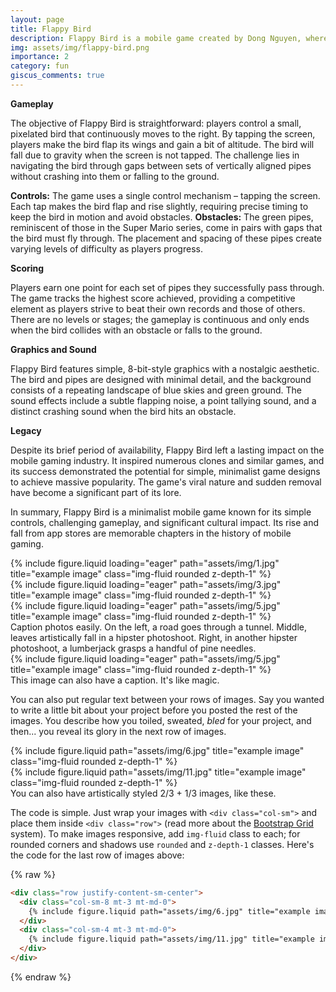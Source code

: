 ```yaml
---
layout: page
title: Flappy Bird
description: Flappy Bird is a mobile game created by Dong Nguyen, where players control a bird by tapping the screen to keep it flying while avoiding obstacles like green pipes. The objective is to navigate the bird through as many gaps as possible without hitting the pipes or falling.
img: assets/img/flappy-bird.png
importance: 2
category: fun
giscus_comments: true
---
```


**Gameplay**

The objective of Flappy Bird is straightforward: players control a small, pixelated bird that continuously moves to the right. By tapping the screen, players make the bird flap its wings and gain a bit of altitude. The bird will fall due to gravity when the screen is not tapped. The challenge lies in navigating the bird through gaps between sets of vertically aligned pipes without crashing into them or falling to the ground.

**Controls:** The game uses a single control mechanism – tapping the screen. Each tap makes the bird flap and rise slightly, requiring precise timing to keep the bird in motion and avoid obstacles.
**Obstacles:** The green pipes, reminiscent of those in the Super Mario series, come in pairs with gaps that the bird must fly through. The placement and spacing of these pipes create varying levels of difficulty as players progress.

**Scoring**

Players earn one point for each set of pipes they successfully pass through. The game tracks the highest score achieved, providing a competitive element as players strive to beat their own records and those of others. There are no levels or stages; the gameplay is continuous and only ends when the bird collides with an obstacle or falls to the ground.

**Graphics and Sound**

Flappy Bird features simple, 8-bit-style graphics with a nostalgic aesthetic. The bird and pipes are designed with minimal detail, and the background consists of a repeating landscape of blue skies and green ground. The sound effects include a subtle flapping noise, a point tallying sound, and a distinct crashing sound when the bird hits an obstacle.

**Legacy**

Despite its brief period of availability, Flappy Bird left a lasting impact on the mobile gaming industry. It inspired numerous clones and similar games, and its success demonstrated the potential for simple, minimalist game designs to achieve massive popularity. The game's viral nature and sudden removal have become a significant part of its lore.

In summary, Flappy Bird is a minimalist mobile game known for its simple controls, challenging gameplay, and significant cultural impact. Its rise and fall from app stores are memorable chapters in the history of mobile gaming.

<div class="row">
    <div class="col-sm mt-3 mt-md-0">
        {% include figure.liquid loading="eager" path="assets/img/1.jpg" title="example image" class="img-fluid rounded z-depth-1" %}
    </div>
    <div class="col-sm mt-3 mt-md-0">
        {% include figure.liquid loading="eager" path="assets/img/3.jpg" title="example image" class="img-fluid rounded z-depth-1" %}
    </div>
    <div class="col-sm mt-3 mt-md-0">
        {% include figure.liquid loading="eager" path="assets/img/5.jpg" title="example image" class="img-fluid rounded z-depth-1" %}
    </div>
</div>
<div class="caption">
    Caption photos easily. On the left, a road goes through a tunnel. Middle, leaves artistically fall in a hipster photoshoot. Right, in another hipster photoshoot, a lumberjack grasps a handful of pine needles.
</div>
<div class="row">
    <div class="col-sm mt-3 mt-md-0">
        {% include figure.liquid loading="eager" path="assets/img/5.jpg" title="example image" class="img-fluid rounded z-depth-1" %}
    </div>
</div>
<div class="caption">
    This image can also have a caption. It's like magic.
</div>

You can also put regular text between your rows of images.
Say you wanted to write a little bit about your project before you posted the rest of the images.
You describe how you toiled, sweated, _bled_ for your project, and then... you reveal its glory in the next row of images.

<div class="row justify-content-sm-center">
    <div class="col-sm-8 mt-3 mt-md-0">
        {% include figure.liquid path="assets/img/6.jpg" title="example image" class="img-fluid rounded z-depth-1" %}
    </div>
    <div class="col-sm-4 mt-3 mt-md-0">
        {% include figure.liquid path="assets/img/11.jpg" title="example image" class="img-fluid rounded z-depth-1" %}
    </div>
</div>
<div class="caption">
    You can also have artistically styled 2/3 + 1/3 images, like these.
</div>

The code is simple.
Just wrap your images with `<div class="col-sm">` and place them inside `<div class="row">` (read more about the <a href="https://getbootstrap.com/docs/4.4/layout/grid/">Bootstrap Grid</a> system).
To make images responsive, add `img-fluid` class to each; for rounded corners and shadows use `rounded` and `z-depth-1` classes.
Here's the code for the last row of images above:

{% raw %}

```html
<div class="row justify-content-sm-center">
  <div class="col-sm-8 mt-3 mt-md-0">
    {% include figure.liquid path="assets/img/6.jpg" title="example image" class="img-fluid rounded z-depth-1" %}
  </div>
  <div class="col-sm-4 mt-3 mt-md-0">
    {% include figure.liquid path="assets/img/11.jpg" title="example image" class="img-fluid rounded z-depth-1" %}
  </div>
</div>
```

{% endraw %}
